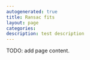 ```yaml
---
autogenerated: true
title: Ransac fits
layout: page
categories:
description: test description
---
```


TODO: add page content.
